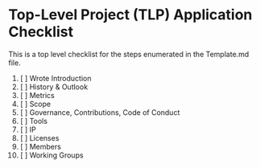 # Top-Level Project (TLP) Application Checklist

This is a top level checklist for the steps enumerated in the Template.md file.

1. [ ] Wrote Introduction  
2. [ ] History & Outlook  
3. [ ] Metrics  
4. [ ] Scope  
5. [ ] Governance, Contributions, Code of Conduct  
6. [ ] Tools  
7. [ ] IP  
8. [ ] Licenses  
9. [ ] Members  
10. [ ] Working Groups  
 

